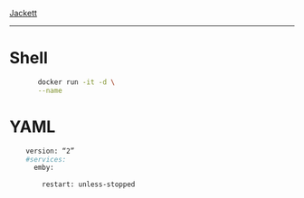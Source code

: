 
[Jackett](https://www.duckdns.org/)
		
----

# Shell				
```bash	
	   docker run -it -d \
	   --name 					
```							
# YAML							
```bash							
	version: “2”						
	#services: 						
	  emby:						
	    					
	    restart: unless-stopped						
```							
						
